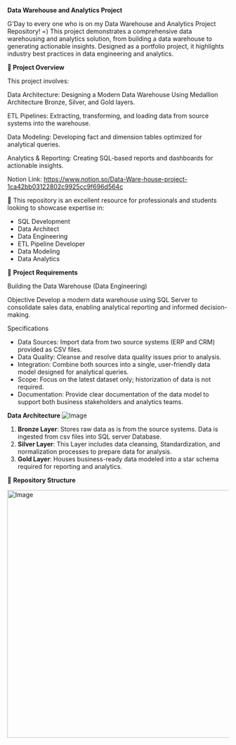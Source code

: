 **Data Warehouse and Analytics Project**

G'Day to every one who is on my Data Warehouse and Analytics Project Repository! =) 
This project demonstrates a comprehensive data warehousing and analytics solution, from building a data warehouse to generating actionable insights. Designed as a portfolio project, it highlights industry best practices in data engineering and analytics.

**📘 Project Overview**

This project involves:

Data Architecture: Designing a Modern Data Warehouse Using Medallion Architecture Bronze, Silver, and Gold layers.

ETL Pipelines: Extracting, transforming, and loading data from source systems into the warehouse.

Data Modeling: Developing fact and dimension tables optimized for analytical queries.

Analytics & Reporting: Creating SQL-based reports and dashboards for actionable insights.

Notion Link: https://www.notion.so/Data-Ware-house-project-1ca42bb03122802c9925cc9f696d564c

🎯 This repository is an excellent resource for professionals and students looking to showcase expertise in:

* SQL Development
* Data Architect
* Data Engineering
* ETL Pipeline Developer
* Data Modeling
* Data Analytics

🚀 **Project Requirements**

Building the Data Warehouse (Data Engineering)

Objective
Develop a modern data warehouse using SQL Server to consolidate sales data, enabling analytical reporting and informed decision-making.

Specifications
* Data Sources: Import data from two source systems (ERP and CRM) provided as CSV files.
* Data Quality: Cleanse and resolve data quality issues prior to analysis.
* Integration: Combine both sources into a single, user-friendly data model designed for analytical queries.
* Scope: Focus on the latest dataset only; historization of data is not required.
* Documentation: Provide clear documentation of the data model to support both business stakeholders and analytics teams.

**Data Architecture**
![Image](https://github.com/user-attachments/assets/9a5fa87e-c17b-4414-8f9b-096a72da8bd6)

1. **Bronze Layer**: Stores raw data as is from the source systems. Data is ingested from csv files into SQL server Database.
2. **Silver Layer**: This Layer includes data cleansing, Standardization, and normalization processes to prepare data for analysis.
3. **Gold Layer**: Houses business-ready data modeled into a star schema required for reporting and analytics. 

📁 **Repository Structure**

<img width="563" alt="Image" src="https://github.com/user-attachments/assets/abc11b69-41ba-4ee3-90bf-37cdb6695f96" />



